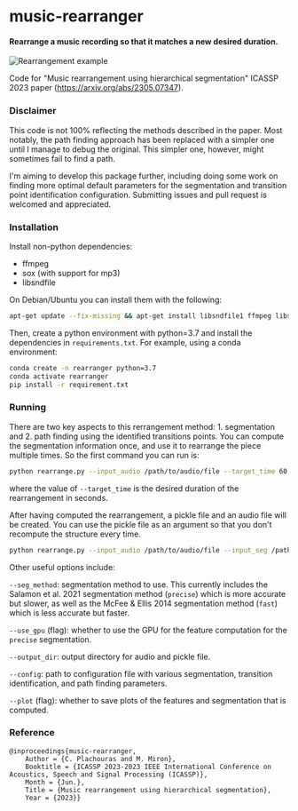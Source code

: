 # music-rearranger
#### Rearrange a music recording so that it matches a new desired duration.

![Rearrangement example](https://github.com/chrispla/music-rearranger/blob/main/examples/rearrangement.gif)

Code for "Music rearrangement using hierarchical segmentation" ICASSP 2023 paper (https://arxiv.org/abs/2305.07347).

### Disclaimer

This code is not 100% reflecting the methods described in the paper. Most notably, the path finding approach has been replaced with a simpler one until I manage to debug the original. This simpler one, however, might sometimes fail to find a path.

I'm aiming to develop this package further, including doing some work on finding more optimal default parameters for the segmentation and transition point identification configuration. Submitting issues and pull request is welcomed and appreciated.

### Installation

Install non-python dependencies:

* ffmpeg
* sox (with support for mp3)
* libsndfile

On Debian/Ubuntu you can install them with the following:

```bash
apt-get update --fix-missing && apt-get install libsndfile1 ffmpeg libsox-fmt-all sox -y
```

Then, create a python environment with python=3.7 and install the dependencies in `requirements.txt`. For example, using a conda environment:
```bash
conda create -n rearranger python=3.7
conda activate rearranger
pip install -r requirement.txt
```

### Running

There are two key aspects to this rerrangement method: 1. segmentation and 2. path finding using the identified transitions points. You can compute the segmentation information once, and use it to rearrange the piece multiple times. So the first command you can run is:

```bash
python rearrange.py --input_audio /path/to/audio/file --target_time 60
```

where the value of `--target_time` is the desired duration of the rearrangement in seconds.

After having computed the rearrangement, a pickle file and an audio file will be created. You can use the pickle file as an argument so that you don't recompute the structure every time.

```bash
python rearrange.py --input_audio /path/to/audio/file --input_seg /path/to/segmentation/pickle/file --target_time 60
```

Other useful options include:

`--seg_method`: segmentation method to use. This currently includes the Salamon et al. 2021 segmentation method (`precise`) which is more accurate but slower, as well as the McFee & Ellis 2014 segmentation method (`fast`) which is less accurate but faster.

`--use_gpu` (flag): whether to use the GPU for the feature computation for the `precise` segmentation.

`--output_dir`: output directory for audio and pickle file.

`--config`: path to configuration file with various segmentation, transition identification, and path finding parameters.

`--plot` (flag): whether to save plots of the features and segmentation that is computed.

### Reference

```
@inproceedings{music-rearranger,
    Author = {C. Plachouras and M. Miron},
    Booktitle = {ICASSP 2023-2023 IEEE International Conference on Acoustics, Speech and Signal Processing (ICASSP)},
    Month = {Jun.},
    Title = {Music rearrangement using hierarchical segmentation},
    Year = {2023}}
```
